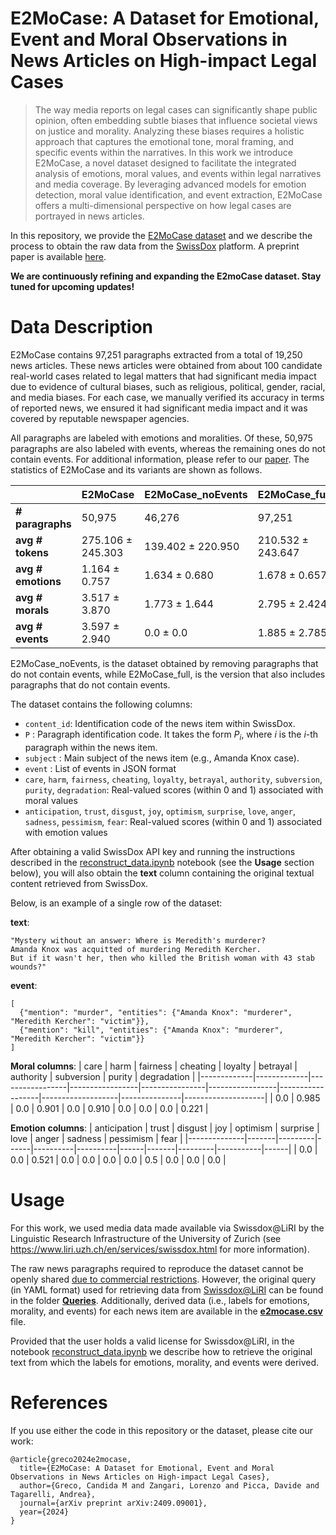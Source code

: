 # E2MoCase: A Dataset for Emotional, Event and Moral Observations in News Articles on High-impact Legal Cases

> The way media reports on legal cases can significantly shape public opinion, often embedding subtle biases that influence societal views on justice and morality. Analyzing these biases requires a holistic approach that captures the emotional tone, moral framing, and specific events within the narratives.
In this work we introduce E2MoCase, a novel dataset designed to facilitate the integrated analysis of emotions, moral values, and events within legal narratives and media coverage.  By leveraging advanced models for emotion detection, moral value identification, and event extraction, E2MoCase offers a multi-dimensional perspective on how legal cases are portrayed in news articles.


In this repository, we provide the [E2MoCase dataset](https://arxiv.org/abs/2409.09001) and we describe the process to obtain the raw data from the [SwissDox](https://www.liri.uzh.ch/en/services/swissdox.html) platform. 
A preprint paper is available [here](https://arxiv.org/abs/2409.09001).

**We are continuously refining and expanding the E2moCase dataset. Stay tuned for upcoming updates!**


# Data Description

E2MoCase contains 97,251 paragraphs extracted from a total of 19,250 news articles. These news articles were obtained from about 100 candidate real-world cases related to legal matters that had significant media impact due to evidence of cultural biases, such as religious, political, gender, racial, and media biases. For each case, we manually verified its accuracy
in terms of reported news, we ensured it had significant media impact and it was covered by reputable
newspaper agencies.

All paragraphs are labeled with emotions and moralities. Of these, 50,975 paragraphs are also labeled with events, whereas the remaining ones do not contain events. For additional information, please refer to our [paper](https://arxiv.org/abs/2409.09001). The statistics of E2MoCase and its variants are shown as follows.


|                      | E2MoCase            | E2MoCase_noEvents     | E2MoCase_full        |
|----------------------|---------------------|-----------------------|----------------------|
| **# paragraphs**     |    50,975             |    46,276                | 97,251               |
| **avg # tokens**     | 275.106 ± 245.303  | 139.402 ± 220.950     | 210.532 ± 243.647    |
| **avg # emotions**   | 1.164 ± 0.757      | 1.634 ± 0.680         | 1.678 ± 0.657        |
| **avg # morals**     | 3.517 ± 3.870      | 1.773 ± 1.644         | 2.795 ± 2.424        |
| **avg # events**     | 3.597 ± 2.940      | 0.0 ± 0.0             | 1.885 ± 2.785        |

E2MoCase_noEvents, is the dataset obtained by removing paragraphs that do not contain events, while
E2MoCase_full, is the version that also includes paragraphs that do not contain events.



The dataset contains the following columns:


- `content_id`: Identification code of the news item within SwissDox.
- `P` : Paragraph identification code. It takes the form $P_i$, where $i$ is the $i$-th paragraph within the news item.
- `subject` :  Main subject of the news item (e.g., Amanda Knox case).
- `event` : List of events in JSON format
- `care`, `harm`, `fairness`, `cheating`, `loyalty`, `betrayal`, `authority`, `subversion`, `purity`, `degradation`: Real-valued scores (within 0 and 1) associated with moral values  
- `anticipation`, `trust`, `disgust`, `joy`, `optimism`, `surprise`, `love`, `anger`, `sadness`, `pessimism`, `fear`: Real-valued scores (within 0 and 1) associated with emotion values

After obtaining a valid SwissDox API key and running the instructions described in the [reconstruct_data.ipynb](reconstruct_data.ipynb) notebook (see the **Usage** section below), you will also obtain the **text** column containing the original textual content retrieved from SwissDox.

Below, is an example of a single row of the dataset:

**text**:  
```
"Mystery without an answer: Where is Meredith's murderer? 
Amanda Knox was acquitted of murdering Meredith Kercher. 
But if it wasn't her, then who killed the British woman with 43 stab wounds?"
```

**event**:

```
[
  {"mention": "murder", "entities": {"Amanda Knox": "murderer", "Meredith Kercher": "victim"}},
  {"mention": "kill", "entities": {"Amanda Knox": "murderer", "Meredith Kercher": "victim"}}
]
```

**Moral columns**:
| care | harm | fairness | cheating | loyalty | betrayal | authority | subversion | purity | degradation |
|-------------|-------------|-----------------|-----------------|----------------|-----------------|------------------|-------------------|---------------|--------------------|
| 0.0         | 0.985  | 0.0             | 0.901      | 0.0            | 0.910        | 0.0              | 0.0               | 0.0           | 0.221        |

**Emotion columns**:
| anticipation | trust | disgust | joy  | optimism | surprise | love | anger | sadness | pessimism | fear |
|--------------|-------|---------|------|----------|----------|------|-------|---------|-----------|------|
| 0.0          | 0.0   | 0.521   | 0.0  | 0.0      | 0.0      | 0.0  | 0.5   | 0.0     | 0.0       | 0.0  |


# Usage

For this work, we used media data made available via Swissdox@LiRI by the Linguistic Research Infrastructure of the University of Zurich (see https://www.liri.uzh.ch/en/services/swissdox.html for more information).

The raw news paragraphs required to reproduce the dataset cannot be openly shared [due to commercial restrictions](https://www.liri.uzh.ch/en/services/swissdox.html).  However, the original query (in YAML format) used for retrieving data from [Swissdox@LiRI](https://www.liri.uzh.ch/en/services/swissdox.html) can be found in the folder [**Queries**](./Queries/). Additionally, derived data (i.e., labels for emotions, morality, and events) for each news item are available in the [**e2mocase.csv**](./e2mocase.csv) file. 

Provided that the user holds a valid license for Swissdox@LiRI, in the notebook [reconstruct_data.ipynb](./reconstruct_data.ipynb) we describe how to retrieve the original text from which the labels for emotions, morality, and events were derived. 


# References

If you use either the code in this repository or the dataset, please cite our work:
```
@article{greco2024e2mocase,
  title={E2MoCase: A Dataset for Emotional, Event and Moral Observations in News Articles on High-impact Legal Cases},
  author={Greco, Candida M and Zangari, Lorenzo and Picca, Davide and Tagarelli, Andrea},
  journal={arXiv preprint arXiv:2409.09001},
  year={2024}
}
```


